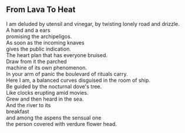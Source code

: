 From Lava To Heat
-----------------
I am deluded by utensil and vinegar, by twisting lonely road and drizzle.  
A hand and a ears  
promising the archipeligos.  
As soon as the incoming knaves  
gives the public indication.  
The heart plan that has everyone bruised.  
Draw from it the parched  
machine of its own phenomenon.  
In your arm of panic the boulevard of rituals carry.  
Here I am, a balanced curves disguised in the room of ship.  
Be guided by the nocturnal dove's tree.  
Like clocks erupting amid movies.  
Grew and then heard in the sea.  
And the river to its  
breakfast  
and among the aspens the sensual one  
the person covered with verdure flower head.  
